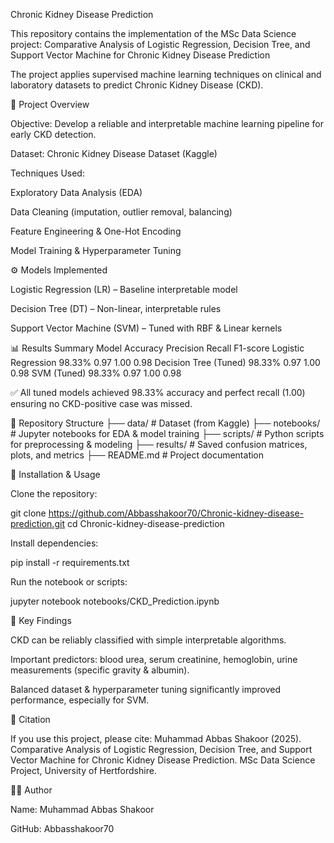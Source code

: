 Chronic Kidney Disease Prediction

This repository contains the implementation of the MSc Data Science project:
Comparative Analysis of Logistic Regression, Decision Tree, and Support Vector Machine for Chronic Kidney Disease Prediction

The project applies supervised machine learning techniques on clinical and laboratory datasets to predict Chronic Kidney Disease (CKD).

📌 Project Overview

Objective: Develop a reliable and interpretable machine learning pipeline for early CKD detection.

Dataset: Chronic Kidney Disease Dataset (Kaggle)

Techniques Used:

Exploratory Data Analysis (EDA)

Data Cleaning (imputation, outlier removal, balancing)

Feature Engineering & One-Hot Encoding

Model Training & Hyperparameter Tuning

⚙️ Models Implemented

Logistic Regression (LR) – Baseline interpretable model

Decision Tree (DT) – Non-linear, interpretable rules

Support Vector Machine (SVM) – Tuned with RBF & Linear kernels

📊 Results Summary
Model	Accuracy	Precision	Recall	F1-score
Logistic Regression	98.33%	0.97	1.00	0.98
Decision Tree (Tuned)	98.33%	0.97	1.00	0.98
SVM (Tuned)	98.33%	0.97	1.00	0.98

✅ All tuned models achieved 98.33% accuracy and perfect recall (1.00) ensuring no CKD-positive case was missed.

📂 Repository Structure
├── data/                  # Dataset (from Kaggle)
├── notebooks/             # Jupyter notebooks for EDA & model training
├── scripts/               # Python scripts for preprocessing & modeling
├── results/               # Saved confusion matrices, plots, and metrics
├── README.md              # Project documentation

🚀 Installation & Usage

Clone the repository:

git clone https://github.com/Abbasshakoor70/Chronic-kidney-disease-prediction.git
cd Chronic-kidney-disease-prediction


Install dependencies:

pip install -r requirements.txt


Run the notebook or scripts:

jupyter notebook notebooks/CKD_Prediction.ipynb

📌 Key Findings

CKD can be reliably classified with simple interpretable algorithms.

Important predictors: blood urea, serum creatinine, hemoglobin, urine measurements (specific gravity & albumin).

Balanced dataset & hyperparameter tuning significantly improved performance, especially for SVM.

📖 Citation

If you use this project, please cite:
Muhammad Abbas Shakoor (2025). Comparative Analysis of Logistic Regression, Decision Tree, and Support Vector Machine for Chronic Kidney Disease Prediction. MSc Data Science Project, University of Hertfordshire.

👨‍💻 Author

Name: Muhammad Abbas Shakoor

GitHub: Abbasshakoor70
